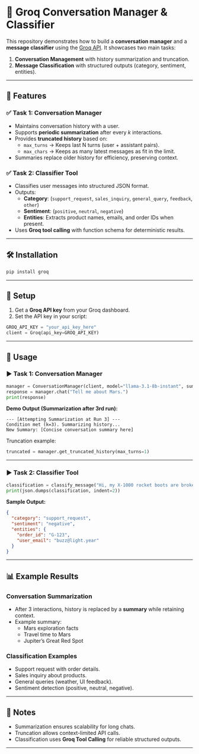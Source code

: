 # 🚀 Groq Conversation Manager & Classifier

This repository demonstrates how to build a **conversation manager** and a **message classifier** using the [Groq API](https://groq.com). It showcases two main tasks:

1. **Conversation Management** with history summarization and truncation.
2. **Message Classification** with structured outputs (category, sentiment, entities).

---

## 📂 Features

### ✅ Task 1: Conversation Manager
- Maintains conversation history with a user.
- Supports **periodic summarization** after every *k* interactions.
- Provides **truncated history** based on:
  - `max_turns` → Keeps last N turns (user + assistant pairs).
  - `max_chars` → Keeps as many latest messages as fit in the limit.
- Summaries replace older history for efficiency, preserving context.

### ✅ Task 2: Classifier Tool
- Classifies user messages into structured JSON format.
- Outputs:
  - **Category**: (`support_request`, `sales_inquiry`, `general_query`, `feedback`, `other`)
  - **Sentiment**: (`positive`, `neutral`, `negative`)
  - **Entities**: Extracts product names, emails, and order IDs when present.
- Uses **Groq tool calling** with function schema for deterministic results.

---

## 🛠️ Installation

```bash
pip install groq
```

---

## 🔑 Setup

1. Get a **Groq API key** from your Groq dashboard.
2. Set the API key in your script:

```python
GROQ_API_KEY = "your_api_key_here"
client = Groq(api_key=GROQ_API_KEY)
```

---

## 📖 Usage

### ▶️ Task 1: Conversation Manager

```python
manager = ConversationManager(client, model="llama-3.1-8b-instant", summarize_every_k=3)
response = manager.chat("Tell me about Mars.")
print(response)
```

**Demo Output (Summarization after 3rd run):**
```
--- [Attempting Summarization at Run 3] ---
Condition met (k=3). Summarizing history...
New Summary: [Concise conversation summary here]
```

Truncation example:
```python
truncated = manager.get_truncated_history(max_turns=1)
```

---

### ▶️ Task 2: Classifier Tool

```python
classification = classify_message("Hi, my X-1000 rocket boots are broken. Order #G-123")
print(json.dumps(classification, indent=2))
```

**Sample Output:**
```json
{
  "category": "support_request",
  "sentiment": "negative",
  "entities": {
    "order_id": "G-123",
    "user_email": "buzz@light.year"
  }
}
```

---

## 📊 Example Results

### Conversation Summarization
- After 3 interactions, history is replaced by a **summary** while retaining context.
- Example summary:
  - Mars exploration facts
  - Travel time to Mars
  - Jupiter’s Great Red Spot

### Classification Examples
- Support request with order details.
- Sales inquiry about products.
- General queries (weather, UI feedback).
- Sentiment detection (positive, neutral, negative).

---

## 📌 Notes
- Summarization ensures scalability for long chats.
- Truncation allows context-limited API calls.
- Classification uses **Groq Tool Calling** for reliable structured outputs.

---
